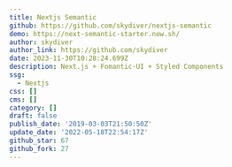 ```yaml
---
title: Nextjs Semantic
github: https://github.com/skydiver/nextjs-semantic
demo: https://next-semantic-starter.now.sh/
author: skydiver
author_link: https://github.com/skydiver
date: 2023-11-30T10:28:24.699Z
description: Next.js + Fomantic-UI + Styled Components
ssg:
  - Nextjs
css: []
cms: []
category: []
draft: false
publish_date: '2019-03-03T21:50:50Z'
update_date: '2022-05-18T22:54:17Z'
github_star: 67
github_fork: 27
---
```

